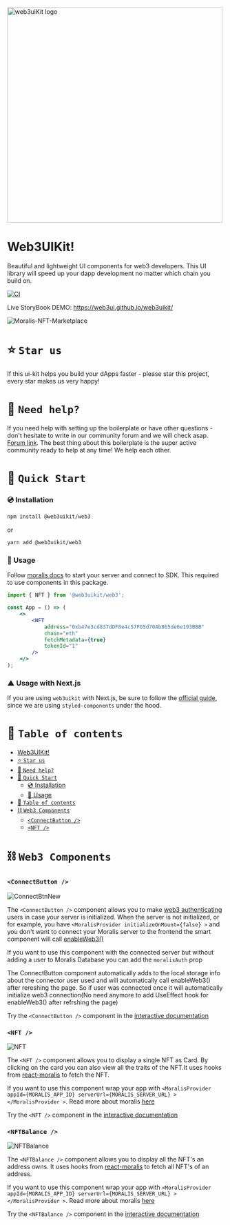 <img src="https://user-images.githubusercontent.com/13779759/160237628-381adb19-d439-4df6-98af-c3cb67ba5b5c.svg" width="500px" alt="web3uiKit logo" />

# Web3UIKit!

Beautiful and lightweight UI components for web3 developers.
This UI library will speed up your dapp development no matter which chain you build on.

[![CI](https://github.com/web3ui/web3uikit/actions/workflows/main.yml/badge.svg)](https://github.com/web3ui/web3uikit/actions/workflows/main.yml)

Live StoryBook DEMO: https://web3ui.github.io/web3uikit/

![Moralis-NFT-Marketplace](https://user-images.githubusercontent.com/11097108/149983225-cac8b881-a75d-4922-a3d2-8f13dfad37be.png)

# ⭐️ `Star us`

If this ui-kit helps you build your dApps faster - please star this project, every star makes us very happy!

# 🤝 `Need help?`

If you need help with setting up the boilerplate or have other questions - don't hesitate to write in our community forum and we will check asap. [Forum link](https://forum.moralis.io). The best thing about this boilerplate is the super active community ready to help at any time! We help each other.

# 🚀 `Quick Start`

### 💿 Installation

```bash
npm install @web3uikit/web3
```

or

```bash
yarn add @web3uikit/web3
```

### 🧰 Usage

Follow [moralis docs](https://docs.moralis.io/moralis-dapp/connect-the-sdk/connect-with-react) to start your server and connect to SDK. This required to use components in this package.

```jsx
import { NFT } from '@web3uikit/web3';

const App = () => (
    <>
        <NFT
            address="0xb47e3cd837dDF8e4c57F05d70Ab865de6e193BBB"
            chain="eth"
            fetchMetadata={true}
            tokenId="1"
        />
    </>
);
```

### ▲ Usage with Next.js

If you are using `web3uikit` with Next.js, be sure to follow the [official guide](https://github.com/vercel/next.js/tree/canary/examples/with-styled-components-babel), since we are using `styled-components` under the hood.

# 🧭 `Table of contents`

-   [Web3UIKit!](#web3uikit)
-   [⭐️ `Star us`](#️-star-us)
-   [🤝 `Need help?`](#-need-help)
-   [🚀 `Quick Start`](#-quick-start)
    -   [💿 Installation](#-installation)
    -   [🧰 Usage](#-usage)
-   [🧭 `Table of contents`](#-table-of-contents)
-   [⛓ `Web3 Components`](#-web3-components)
    -   [`<ConnectButton />`](#connectbutton-)
    -   [`<NFT />`](#nft-)

# ⛓ `Web3 Components`

### `<ConnectButton />`

![ConnectBtnNew](https://user-images.githubusercontent.com/78314301/154008380-9f49c070-7886-4b76-ad83-4222b2a78c99.gif)

The `<ConnectButton />` component allows you to make [web3 authenticating](https://github.com/MoralisWeb3/react-moralis#authenticate-web3) users in case your server is initialized. When the server is not initialized, or for example, you have `<MoralisProvider initializeOnMount={false} >` and you don't want to connect your Moralis server to the frontend the smart component will call [enableWeb3()](https://github.com/MoralisWeb3/react-moralis#enable-web3-via-metamask)

If you want to use this component with the connected server but without adding a user to Moralis Database you can add the `moralisAuth` prop <ConnectButton moralisAuth={false} />

The ConnectButton component automatically adds to the local storage info about the connector user used and will automatically call enableWeb3() after rereshing the page. So if user was connected once it will automatically initialize web3 connection(No need anymore to add UseEffect hook for enableWeb3() after refrshing the page)

Try the `<ConnectButton />` component in the [interactive documentation](https://web3ui.github.io/web3uikit/?path=/docs/1-web3-connectbutton--default)

### `<NFT />`

![NFT](https://user-images.githubusercontent.com/35369843/163435770-2d639007-714c-4f83-99f9-39d7a9814138.gif)

The `<NFT />` component allows you to display a single NFT as Card. By clicking on the card you can also view all the traits of the NFT.It uses hooks from [react-moralis](https://docs.moralis.io/moralis-dapp/web3-sdk/account) to fetch the NFT.

If you want to use this component wrap your app with `<MoralisProvider appId={MORALIS_APP_ID} serverUrl={MORALIS_SERVER_URL} ></MoralisProvider >`. Read more about moralis [here](https://docs.moralis.io/introduction/readme)

Try the `<NFT />` component in the [interactive documentation](https://web3ui.github.io/web3uikit/?path=/story/1-web3-nft--crypto-punk-01)

### `<NFTBalance />`

![NFTBalance](https://user-images.githubusercontent.com/35369843/163435985-21b43541-a5bf-4218-8981-3466f9af4b63.gif)

The `<NFTBalance />` component allows you to display all the NFT's an address owns. It uses hooks from [react-moralis](https://docs.moralis.io/moralis-dapp/web3-sdk/account) to fetch all NFT's of an address.

If you want to use this component wrap your app with `<MoralisProvider appId={MORALIS_APP_ID} serverUrl={MORALIS_SERVER_URL} ></MoralisProvider >`. Read more about moralis [here](https://docs.moralis.io/introduction/readme)

Try the `<NFTBalance />` component in the [interactive documentation](http://localhost:6006/?path=/docs/1-web3-nft-balance--default)
